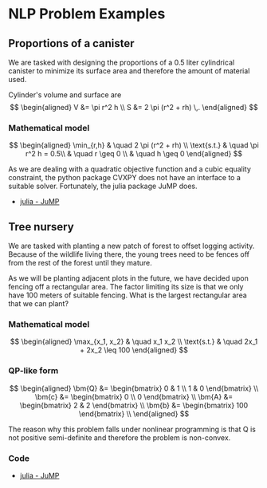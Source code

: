 # NLP Problem Examples
## Proportions of a canister
We are tasked with designing the proportions of a 0.5 liter cylindrical canister to minimize its surface area and therefore the amount of material used.

Cylinder's volume and surface are
$$
\begin{aligned}
	V &= \pi r^2 h \\
	S &= 2 \pi (r^2 + rh) \,.
\end{aligned}
$$

### Mathematical model
$$
\begin{aligned}
	\min_{r,h} & \quad 2 \pi (r^2 + rh) \\
	\text{s.t.} & \quad \pi r^2 h = 0.5\\
							& \quad r \geq 0 \\
							& \quad h \geq 0 
\end{aligned}
$$

As we are dealing with a quadratic objective function and a cubic equality constraint, the python package CVXPY does not have an interface to a suitable solver. Fortunately, the julia package JuMP does.

- [julia - JuMP](https://github.com/lieskjur/nmoc-julia/blob/main/src/canister-proportions.jl)

## Tree nursery
We are tasked with planting a new patch of forest to offset logging activity. Because of the wildlife living there, the young trees need to be fences off from the rest of the forest until they mature.

As we will be planting adjacent plots in the future, we have decided upon fencing off a rectangular area. The factor limiting its size is that we only have 100 meters of suitable fencing. What is the largest rectangular area that we can plant?

### Mathematical model
$$
\begin{aligned}
	\max_{x_1, x_2} & \quad x_1 x_2 \\
	\text{s.t.} & \quad 2x_1 + 2x_2 \leq 100 
\end{aligned}
$$

### QP-like form
$$
\begin{aligned}
	\bm{Q} &= \begin{bmatrix} 0 & 1 \\ 1 & 0 \end{bmatrix} \\
	\bm{c} &= \begin{bmatrix} 0 \\ 0 \end{bmatrix} \\ 
	\bm{A} &= \begin{bmatrix} 2 & 2 \end{bmatrix} \\ 
	\bm{b} &= \begin{bmatrix} 100 \end{bmatrix} \\ 
\end{aligned}
$$

The reason why this problem falls under nonlinear programming is that Q is not positive semi-definite and therefore the problem is non-convex.

### Code
- [julia - JuMP](https://github.com/lieskjur/nmoc-julia/blob/main/src/rectangular_plot_dimensions.jl)

